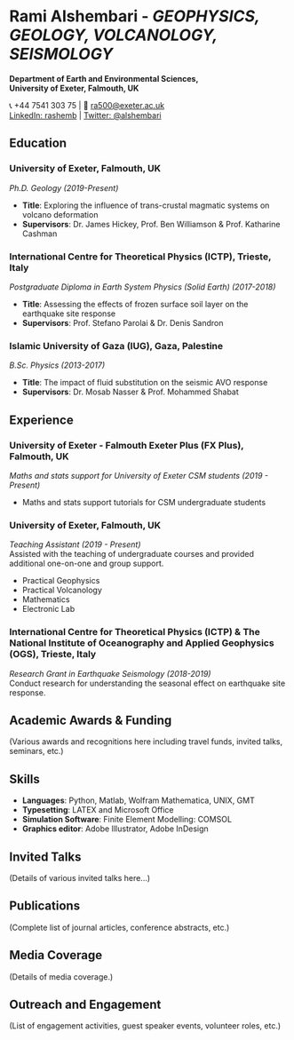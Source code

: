 # **Rami Alshembari** - _GEOPHYSICS, GEOLOGY, VOLCANOLOGY, SEISMOLOGY_
**Department of Earth and Environmental Sciences,**  
**University of Exeter, Falmouth, UK**  

📞 +44 7541 303 75 | 📧 [ra500@exeter.ac.uk](mailto:ra500@exeter.ac.uk)  
[LinkedIn: rashemb](https://www.linkedin.com/in/rashemb) | [Twitter: @alshembari](https://twitter.com/alshembari)

## **Education**
### **University of Exeter**, Falmouth, UK
_Ph.D. Geology (2019-Present)_  
- **Title**: Exploring the influence of trans-crustal magmatic systems on volcano deformation  
- **Supervisors**: Dr. James Hickey, Prof. Ben Williamson & Prof. Katharine Cashman

### **International Centre for Theoretical Physics (ICTP)**, Trieste, Italy
_Postgraduate Diploma in Earth System Physics (Solid Earth) (2017-2018)_  
- **Title**: Assessing the effects of frozen surface soil layer on the earthquake site response  
- **Supervisors**: Prof. Stefano Parolai & Dr. Denis Sandron

### **Islamic University of Gaza (IUG)**, Gaza, Palestine
_B.Sc. Physics (2013-2017)_  
- **Title**: The impact of fluid substitution on the seismic AVO response  
- **Supervisors**: Dr. Mosab Nasser & Prof. Mohammed Shabat

## **Experience**
### **University of Exeter - Falmouth Exeter Plus (FX Plus)**, Falmouth, UK
_Maths and stats support for University of Exeter CSM students (2019 - Present)_  
- Maths and stats support tutorials for CSM undergraduate students

### **University of Exeter**, Falmouth, UK
_Teaching Assistant (2019 - Present)_  
Assisted with the teaching of undergraduate courses and provided additional one-on-one and group support.
- Practical Geophysics
- Practical Volcanology
- Mathematics
- Electronic Lab

### **International Centre for Theoretical Physics (ICTP) & The National Institute of Oceanography and Applied Geophysics (OGS)**, Trieste, Italy
_Research Grant in Earthquake Seismology (2018-2019)_  
Conduct research for understanding the seasonal effect on earthquake site response.

## **Academic Awards & Funding**
(Various awards and recognitions here including travel funds, invited talks, seminars, etc.)

## **Skills**
- **Languages**: Python, Matlab, Wolfram Mathematica, UNIX, GMT
- **Typesetting**: LATEX and Microsoft Office
- **Simulation Software**: Finite Element Modelling: COMSOL
- **Graphics editor**: Adobe Illustrator, Adobe InDesign

## **Invited Talks**
(Details of various invited talks here...)

## **Publications**
(Complete list of journal articles, conference abstracts, etc.)

## **Media Coverage**
(Details of media coverage.)

## **Outreach and Engagement**
(List of engagement activities, guest speaker events, volunteer roles, etc.)

